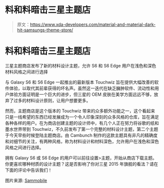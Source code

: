 # 料和料暗击三星主题店

> 原文：<https://www.xda-developers.com/material-and-material-dark-hit-samsungs-theme-store/>

# 料和料暗击三星主题店

三星主题商店发布了新的材料设计主题，允许 S6 和 S6 Edge 用户在浅色和深色材料风格之间进行选择

与 Galaxy S6 和 S6 Edge 一起推出的最新版本 Touchwiz 旨在提供大幅改善的软件体验，以取代其前辈获得的坏名声。虽然这一迭代在缺乏臃肿软件、流动性和用户体验方面证明是一个巨大的进步，但三星的 OEM 皮肤在美学方面远远不够，放弃了过多的材料设计原则，让用户想要更多。

然而，主题商店是这个版本的 Touchwiz 带来的众多额外功能之一，这个看起来只是一线希望的东西已经发展成为一个令人印象深刻的众多风格的仓库，旨在满足各种各样的用户。在为商店创建主题的设计师中，有几个人正在努力将谷歌的纸和墨水世界带到 Touchwiz，不久前发布了第一个完整的材料设计主题，第二个主题于今天早些时候登陆主题商店。由 Cambunch 制作的这款主题具有非凡的精确度和对细节的关注，有两种风格，称为材料设计和材料深色，允许用户在浅色和深色风格之间进行选择。

拥有 Galaxy S6 或 S6 Edge 的用户可以前往设置>主题，开始从商店下载主题。你更喜欢哪种材质的设计主题？这是否影响了你对三星 2015 年旗舰的看法？请在下面的评论中告诉我们！

图片来源: [Sammobile](http://www.sammobile.com/2015/07/02/themes-thursday-material-design-and-material-dark-themes-released-in-the-theme-store-today/)